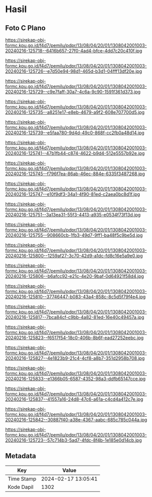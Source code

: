 # Hasil

## Foto C Plano

https://sirekap-obj-formc.kpu.go.id/f4d7/pemilu/pdpr/13/08/04/20/01/1308042001003-20240216-125718--6416b657-27f0-4ad4-bfce-4dd7c20c410f.jpg

https://sirekap-obj-formc.kpu.go.id/f4d7/pemilu/pdpr/13/08/04/20/01/1308042001003-20240216-125726--e7d50e94-98d1-465d-b3d1-04fff13df20e.jpg

https://sirekap-obj-formc.kpu.go.id/f4d7/pemilu/pdpr/13/08/04/20/01/1308042001003-20240216-125729--c9e7faff-30a7-4c6a-9c90-1591f361d373.jpg

https://sirekap-obj-formc.kpu.go.id/f4d7/pemilu/pdpr/13/08/04/20/01/1308042001003-20240216-125735--a8251e17-e8eb-4679-a9f2-608e707700d5.jpg

https://sirekap-obj-formc.kpu.go.id/f4d7/pemilu/pdpr/13/08/04/20/01/1308042001003-20240216-125739--e5faa780-9d4d-49c0-868f-cc2fb0a48d14.jpg

https://sirekap-obj-formc.kpu.go.id/f4d7/pemilu/pdpr/13/08/04/20/01/1308042001003-20240216-125741--47b1fb44-c874-4622-b9d4-512e5557b92e.jpg

https://sirekap-obj-formc.kpu.go.id/f4d7/pemilu/pdpr/13/08/04/20/01/1308042001003-20240216-125745--f796f7ea-86ab-46ec-884e-6335f3487268.jpg

https://sirekap-obj-formc.kpu.go.id/f4d7/pemilu/pdpr/13/08/04/20/01/1308042001003-20240216-125747--e10f9df3-34a1-4f90-81ed-c2aea0bc8d1f.jpg

https://sirekap-obj-formc.kpu.go.id/f4d7/pemilu/pdpr/13/08/04/20/01/1308042001003-20240216-125751--3a13ea31-55f3-4413-a935-e0534f73f13d.jpg

https://sirekap-obj-formc.kpu.go.id/f4d7/pemilu/pdpr/13/08/04/20/01/1308042001003-20240216-125755--908660cb-1fb3-49d7-9ff1-ba48f5c9be5d.jpg

https://sirekap-obj-formc.kpu.go.id/f4d7/pemilu/pdpr/13/08/04/20/01/1308042001003-20240216-125800--1259af27-3c70-42d9-a1dc-fd8c16e5a9e0.jpg

https://sirekap-obj-formc.kpu.go.id/f4d7/pemilu/pdpr/13/08/04/20/01/1308042001003-20240216-125806--b6afcc92-e21c-4e20-9baf-0d64921f58d4.jpg

https://sirekap-obj-formc.kpu.go.id/f4d7/pemilu/pdpr/13/08/04/20/01/1308042001003-20240216-125810--37746447-b083-43a4-858c-8c5d5f79f4e4.jpg

https://sirekap-obj-formc.kpu.go.id/f4d7/pemilu/pdpr/13/08/04/20/01/1308042001003-20240216-125817--7bca84cf-c9bb-4a82-81ed-16e40c49457a.jpg

https://sirekap-obj-formc.kpu.go.id/f4d7/pemilu/pdpr/13/08/04/20/01/1308042001003-20240216-125823--f6517f54-18c0-406b-8b6f-ead27252eebc.jpg

https://sirekap-obj-formc.kpu.go.id/f4d7/pemilu/pdpr/13/08/04/20/01/1308042001003-20240216-125827--4e1823b9-21c4-4cf8-a8b7-351d2958b708.jpg

https://sirekap-obj-formc.kpu.go.id/f4d7/pemilu/pdpr/13/08/04/20/01/1308042001003-20240216-125833--e1366b05-6587-4352-98a3-ddfb65147cce.jpg

https://sirekap-obj-formc.kpu.go.id/f4d7/pemilu/pdpr/13/08/04/20/01/1308042001003-20240216-125837--41557a16-24d8-47c6-a61a-c4cd4a412c7e.jpg

https://sirekap-obj-formc.kpu.go.id/f4d7/pemilu/pdpr/13/08/04/20/01/1308042001003-20240216-125842--30887f40-a38e-4367-aabc-685c785c044a.jpg

https://sirekap-obj-formc.kpu.go.id/f4d7/pemilu/pdpr/13/08/04/20/01/1308042001003-20240216-125723--57c714b3-5ad7-4fdc-8f4b-1e185e0d14cb.jpg


## Metadata

| Key        | Value               |
| ---------- | ------------------- |
| Time Stamp | 2024-02-17 13:05:41 |
| Kode Dapil | 1302                |




